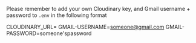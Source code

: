 Please remember to add your own Cloudinary key, and Gmail username + password to `.env` in the following format

CLOUDINARY_URL=
GMAIL-USERNAME=someone@gmail.com
GMAIL-PASSWORD=someone'spassword
